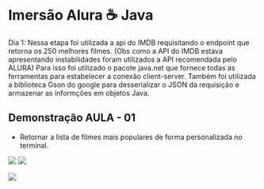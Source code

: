 # Imersão Alura ☕ Java 

Dia 1: Nessa etapa foi utilizada a api do IMDB requisitando o endpoint que retorna os 250 melhores filmes. (Obs como a API do IMDB estava apresentando instabilidades foram utilizados a API recomendada pelo ALURA) Para isso foi utilizado o pacote java.net que fornece todas as ferramentas para estabelecer a conexão client-server.
Também foi utilizada a biblioteca Gson do google para desserializar o JSON da requisição e armazenar as informções em objetos Java.

## Demonstração AULA - 01

- Retornar a lista de filmes mais populares de forma personalizada no terminal.

<p float="right">
 <img src="https://cdn.discordapp.com/attachments/445423084485214208/1090422113866891294/image.png" />
 <img src="https://cdn.discordapp.com/attachments/445423084485214208/1090422338077597706/image.png" />
</p>

<img src="https://cdn.discordapp.com/attachments/445423084485214208/1090423371671548024/image.png"/>
